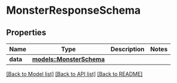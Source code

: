 # MonsterResponseSchema

## Properties

Name | Type | Description | Notes
------------ | ------------- | ------------- | -------------
**data** | [**models::MonsterSchema**](MonsterSchema.md) |  | 

[[Back to Model list]](../README.md#documentation-for-models) [[Back to API list]](../README.md#documentation-for-api-endpoints) [[Back to README]](../README.md)


